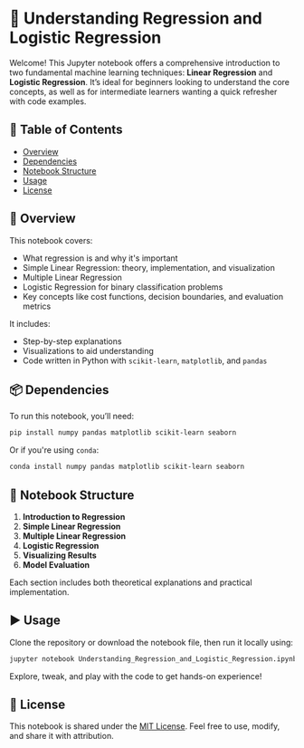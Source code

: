 # 📘 Understanding Regression and Logistic Regression

Welcome! This Jupyter notebook offers a comprehensive introduction to two fundamental machine learning techniques: **Linear Regression** and **Logistic Regression**. It’s ideal for beginners looking to understand the core concepts, as well as for intermediate learners wanting a quick refresher with code examples.

## 📌 Table of Contents

- [Overview](#overview)
- [Dependencies](#dependencies)
- [Notebook Structure](#notebook-structure)
- [Usage](#usage)
- [License](#license)

## 🧠 Overview

This notebook covers:

- What regression is and why it's important
- Simple Linear Regression: theory, implementation, and visualization
- Multiple Linear Regression
- Logistic Regression for binary classification problems
- Key concepts like cost functions, decision boundaries, and evaluation metrics

It includes:
- Step-by-step explanations
- Visualizations to aid understanding
- Code written in Python with `scikit-learn`, `matplotlib`, and `pandas`

## 📦 Dependencies

To run this notebook, you’ll need:

```bash
pip install numpy pandas matplotlib scikit-learn seaborn
```

Or if you're using `conda`:

```bash
conda install numpy pandas matplotlib scikit-learn seaborn
```

## 📂 Notebook Structure

1. **Introduction to Regression**
2. **Simple Linear Regression**
3. **Multiple Linear Regression**
4. **Logistic Regression**
5. **Visualizing Results**
6. **Model Evaluation**

Each section includes both theoretical explanations and practical implementation.

## ▶️ Usage

Clone the repository or download the notebook file, then run it locally using:

```bash
jupyter notebook Understanding_Regression_and_Logistic_Regression.ipynb
```

Explore, tweak, and play with the code to get hands-on experience!

## 📜 License

This notebook is shared under the [MIT License](https://opensource.org/licenses/MIT). Feel free to use, modify, and share it with attribution.

